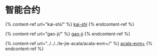 # 智能合约

{% content-ref url="kai-shi/" %}
[kai-shi](kai-shi/)
{% endcontent-ref %}

{% content-ref url="gao-ji/" %}
[gao-ji](gao-ji/)
{% endcontent-ref %}

{% content-ref url="../../../le-jie-acala/acala-evm+/" %}
[acala-evm+](../../../le-jie-acala/acala-evm+/)
{% endcontent-ref %}
